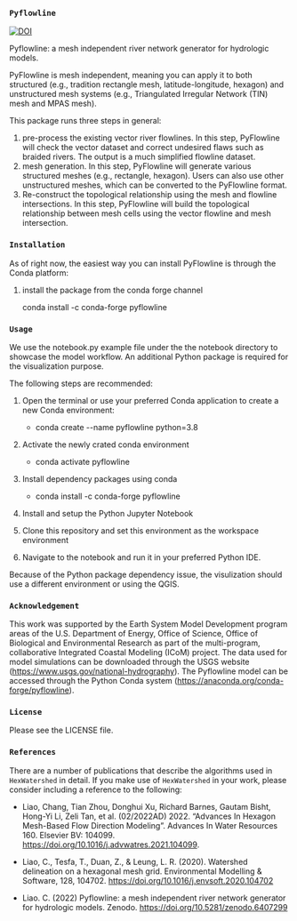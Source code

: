 ### `Pyflowline`

[![DOI](https://zenodo.org/badge/368338554.svg)](https://zenodo.org/badge/latestdoi/368338554)

Pyflowline: a mesh independent river network generator for hydrologic models. 

PyFlowline is mesh independent, meaning you can apply it to both structured (e.g., tradition rectangle mesh, latitude-longitude, hexagon) and unstructured mesh systems (e.g., Triangulated Irregular Network (TIN) mesh and MPAS mesh).

This package runs three steps in general:
1. pre-process the existing vector river flowlines. In this step, PyFlowline will check the vector dataset and correct undesired flaws such as braided rivers. The output is a much simplified flowline dataset.
2. mesh generation. In this step, PyFlowline will generate various structured meshes (e.g., rectangle, hexagon). Users can also use other unstructured meshes, which can be converted to the PyFlowline format.
3. Re-construct the topological relationship using the mesh and flowline intersections. In this step, PyFlowline will build the topological relationship between mesh cells using the vector flowline and mesh intersection.



### `Installation`

As of right now, the easiest way you can install PyFlowline is through the Conda platform:

1. install the package from the conda forge channel

    conda install -c conda-forge pyflowline

### `Usage`

We use the notebook.py example file under the the notebook directory to showcase the model workflow.
An additional Python package is required for the visualization purpose. 

The following steps are recommended:

1. Open the terminal or use your preferred Conda application to create a new Conda environment:

    * conda create --name pyflowline python=3.8

2. Activate the newly crated conda environment

    * conda activate pyflowline

3. Install dependency packages using conda

    * conda install -c conda-forge pyflowline

4. Install and setup the Python Jupyter Notebook

5. Clone this repository and set this environment as the workspace environment

6. Navigate to the notebook and run it in your preferred Python IDE.

Because of the Python package dependency issue, the visulization should use a different environment or using the QGIS.

### `Acknowledgement`

This work was supported by the Earth System Model Development program areas of the U.S. Department of Energy, Office of Science, Office of Biological and Environmental Research as part of the multi-program, collaborative Integrated Coastal Modeling (ICoM) project. The data used for model simulations can be downloaded through the USGS website (https://www.usgs.gov/national-hydrography). The Pyflowline model can be accessed through the Python Conda system (https://anaconda.org/conda-forge/pyflowline). 

### `License`

Please see the LICENSE file.

### `References`

There are a number of publications that describe the algorithms used in `HexWatershed` in detail. If you make use of `HexWatershed` in your work, please consider including a reference to the following:

* Liao, Chang, Tian Zhou, Donghui Xu, Richard Barnes, Gautam Bisht, Hong-Yi Li, Zeli Tan, et al. (02/2022AD) 2022. “Advances In Hexagon Mesh-Based Flow Direction Modeling”. Advances In Water Resources 160. Elsevier BV: 104099. 
https://doi.org/10.1016/j.advwatres.2021.104099.

* Liao, C., Tesfa, T., Duan, Z., & Leung, L. R. (2020). Watershed delineation on a hexagonal mesh grid. Environmental Modelling & Software, 128, 104702. https://doi.org/10.1016/j.envsoft.2020.104702

* Liao. C. (2022) Pyflowline: a mesh independent river network generator for hydrologic models. Zenodo.
https://doi.org/10.5281/zenodo.6407299





    

